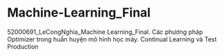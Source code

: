 # Machine-Learning_Final
52000691_LeCongNghia_Machine Learning_Final. Các phương pháp Optimizer trong huấn huyện mô hình học máy. Continual Learning và Test Production
